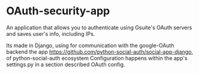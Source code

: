 # OAuth-security-app
An application that allows you to authenticate using Gsuite's OAuth servers and saves user's info, including IPs.

Its made in Django, using for communication with the google-OAuth backend the app https://github.com/python-social-auth/social-app-django, of python-social-auth ecosystem
Configuration happens within the app's settings.py in a section described OAuth config.
